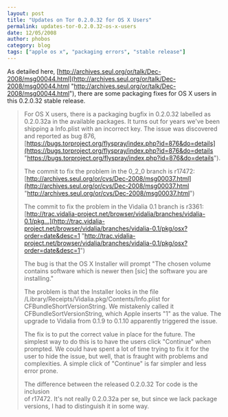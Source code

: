```yaml
---
layout: post
title: "Updates on Tor 0.2.0.32 for OS X Users"
permalink: updates-tor-0.2.0.32-os-x-users
date: 12/05/2008
author: phobos
category: blog
tags: ["apple os x", "packaging errors", "stable release"]
---
```


As detailed here, [http://archives.seul.org/or/talk/Dec-2008/msg00044.html](http://archives.seul.org/or/talk/Dec-2008/msg00044.html "http://archives.seul.org/or/talk/Dec-2008/msg00044.html"), there are some packaging fixes for OS X users in this 0.2.0.32 stable release.

> For OS X users, there is a packaging bugfix in 0.2.0.32 labelled as  
> 0.2.0.32a in the available packages. It turns out for years we've been  
> shipping a Info.plist with an incorrect key. The issue was discovered  
> and reported as bug 876,  
> [https://bugs.torproject.org/flyspray/index.php?id=876&do=details](https://bugs.torproject.org/flyspray/index.php?id=876&do=details "https://bugs.torproject.org/flyspray/index.php?id=876&do=details").
> 
> The commit to fix the problem in the 0\_2\_0 branch is r17472:  
> [http://archives.seul.org/or/cvs/Dec-2008/msg00037.html](http://archives.seul.org/or/cvs/Dec-2008/msg00037.html "http://archives.seul.org/or/cvs/Dec-2008/msg00037.html")
> 
> The commit to fix the problem in the Vidalia 0.1 branch is r3361:  
> [http://trac.vidalia-project.net/browser/vidalia/branches/vidalia-0.1/pkg...](http://trac.vidalia-project.net/browser/vidalia/branches/vidalia-0.1/pkg/osx?order=date&desc=1 "http://trac.vidalia-project.net/browser/vidalia/branches/vidalia-0.1/pkg/osx?order=date&desc=1")
> 
> The bug is that the OS X Installer will prompt "The chosen volume  
> contains software which is newer then [sic] the software you are  
> installing."
> 
> The problem is that the Installer looks in the file  
> /Library/Receipts/Vidalia.pkg/Contents/Info.plist for  
> CFBundleShortVersionString. We mistakenly called it  
> CFBundleSortVersionString, which Apple inserts "1" as the value. The  
> upgrade to Vidalia from 0.1.9 to 0.1.10 apparently triggered the issue.
> 
> The fix is to put the correct value in place for the future. The  
> simplest way to do this is to have the users click "Continue" when  
> prompted. We could have spent a lot of time trying to fix it for the  
> user to hide the issue, but well, that is fraught with problems and  
> complexities. A simple click of "Continue" is far simpler and less  
> error prone.
> 
> The difference between the released 0.2.0.32 Tor code is the inclusion  
> of r17472. It's not really 0.2.0.32a per se, but since we lack package  
> versions, I had to distinguish it in some way.
